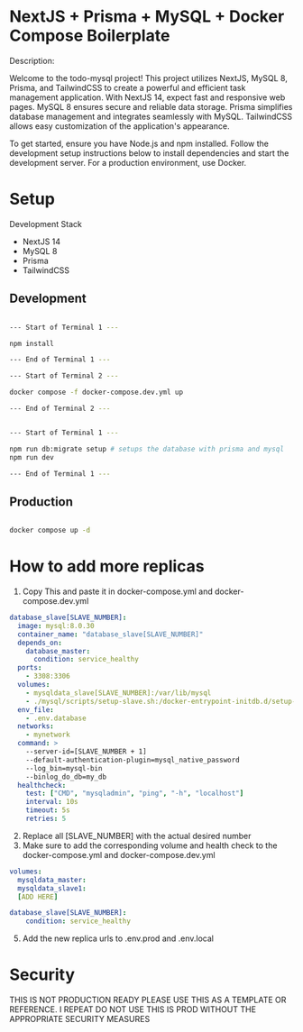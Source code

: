 # NextJS + Prisma + MySQL + Docker Compose Boilerplate

Description:

Welcome to the todo-mysql project! This project utilizes NextJS, MySQL 8, Prisma, and TailwindCSS to create a powerful and efficient task management application. With NextJS 14, expect fast and responsive web pages. MySQL 8 ensures secure and reliable data storage. Prisma simplifies database management and integrates seamlessly with MySQL. TailwindCSS allows easy customization of the application's appearance.

To get started, ensure you have Node.js and npm installed. Follow the development setup instructions below to install dependencies and start the development server. For a production environment, use Docker.

# Setup

Development Stack

- NextJS 14
- MySQL 8
- Prisma
- TailwindCSS

## Development

```bash

--- Start of Terminal 1 ---

npm install

--- End of Terminal 1 ---

--- Start of Terminal 2 ---

docker compose -f docker-compose.dev.yml up

--- End of Terminal 2 ---


--- Start of Terminal 1 ---

npm run db:migrate setup # setups the database with prisma and mysql
npm run dev

--- End of Terminal 1 ---


```

## Production

```bash

docker compose up -d

```

# How to add more replicas

1. Copy This and paste it in docker-compose.yml and docker-compose.dev.yml

```yml
database_slave[SLAVE_NUMBER]:
  image: mysql:8.0.30
  container_name: "database_slave[SLAVE_NUMBER]"
  depends_on:
    database_master:
      condition: service_healthy
  ports:
    - 3308:3306
  volumes:
    - mysqldata_slave[SLAVE_NUMBER]:/var/lib/mysql
    - ./mysql/scripts/setup-slave.sh:/docker-entrypoint-initdb.d/setup-slave.sh
  env_file:
    - .env.database
  networks:
    - mynetwork
  command: >
    --server-id=[SLAVE_NUMBER + 1]
    --default-authentication-plugin=mysql_native_password
    --log_bin=mysql-bin
    --binlog_do_db=my_db
  healthcheck:
    test: ["CMD", "mysqladmin", "ping", "-h", "localhost"]
    interval: 10s
    timeout: 5s
    retries: 5
```

2. Replace all [SLAVE_NUMBER] with the actual desired number
3. Make sure to add the corresponding volume and health check to the docker-compose.yml and docker-compose.dev.yml

```yml
volumes:
  mysqldata_master:
  mysqldata_slave1:
  [ADD HERE]

database_slave[SLAVE_NUMBER]:
    condition: service_healthy
```

5. Add the new replica urls to .env.prod and .env.local

# Security

THIS IS NOT PRODUCTION READY PLEASE USE THIS AS A TEMPLATE OR REFERENCE. I REPEAT DO NOT USE THIS IS PROD WITHOUT THE APPROPRIATE SECURITY MEASURES
